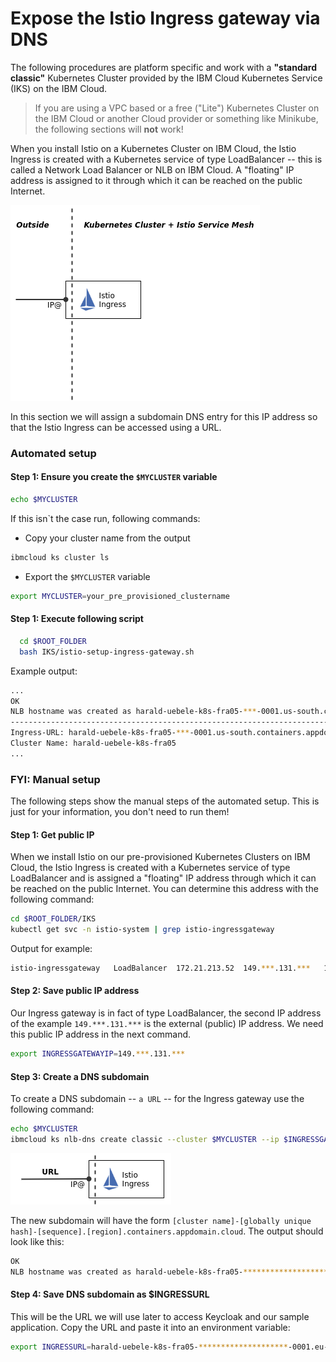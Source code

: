 # Expose the Istio Ingress gateway via DNS

The following procedures are platform specific and work with a **"standard classic"** Kubernetes Cluster provided by the IBM Cloud Kubernetes Service (IKS) on the IBM Cloud.

>If you are using a VPC based or a free ("Lite") Kubernetes Cluster on the IBM Cloud or another Cloud provider or something like Minikube, the following sections will **not** work!

When you install Istio on a Kubernetes Cluster on IBM Cloud, the Istio Ingress is created with a Kubernetes service of type LoadBalancer -- this is called a Network Load Balancer or NLB on IBM Cloud. A "floating" IP address is assigned to it through which it can be reached on the public Internet.

![](../images/Ingress-Loadbalancer.png)

In this section we will assign a subdomain DNS entry for this IP address so that the Istio Ingress can be accessed using a URL.

### Automated setup

#### Step 1: Ensure you create the `$MYCLUSTER` variable

```sh
echo $MYCLUSTER
```

If this isn`t the case run, following commands:

* Copy your cluster name from the output

```sh
ibmcloud ks cluster ls
```

* Export the `$MYCLUSTER` variable

```sh
export MYCLUSTER=your_pre_provisioned_clustername
```

#### Step 1: Execute following script

```sh
  cd $ROOT_FOLDER
  bash IKS/istio-setup-ingress-gateway.sh
```

Example output:

```sh
...
OK
NLB hostname was created as harald-uebele-k8s-fra05-***-0001.us-south.containers.appdomain.cloud
------------------------------------------------------------------------
Ingress-URL: harald-uebele-k8s-fra05-***-0001.us-south.containers.appdomain.cloud
Cluster Name: harald-uebele-k8s-fra05
...
```

### FYI: Manual setup

The following steps show the manual steps of the automated setup. This is just for your information, you don't need to run them!

#### Step 1: Get public IP

When we install Istio on our pre-provisioned Kubernetes Clusters on IBM Cloud, the Istio Ingress is created with a Kubernetes service of type LoadBalancer and is assigned a "floating" IP address through which it can be reached on the public Internet. You can determine this address with the following command:

```sh
cd $ROOT_FOLDER/IKS
kubectl get svc -n istio-system | grep istio-ingressgateway
```

Output for example:

```sh
istio-ingressgateway   LoadBalancer  172.21.213.52  149.***.131.***   15020:31754/TCP,...
```

#### Step 2: Save public IP address 

Our Ingress gateway is in fact of type LoadBalancer, the second IP address of the example `149.***.131.***` is the external (public) IP address. We need this public IP address in the next command.

```sh
export INGRESSGATEWAYIP=149.***.131.***  
```

#### Step 3: Create a DNS subdomain

To create a DNS subdomain -- `a URL` -- for the Ingress gateway use the following command:

```sh
echo $MYCLUSTER
ibmcloud ks nlb-dns create classic --cluster $MYCLUSTER --ip $INGRESSGATEWAYIP
```

![](../images/NLB-DNS-01.png)

The new subdomain will have the form `[cluster name]-[globally unique hash]-[sequence].[region].containers.appdomain.cloud`. The output should look like this:

```sh
OK
NLB hostname was created as harald-uebele-k8s-fra05-********************-0001.eu-de.containers.appdomain.cloud
```

#### Step 4: Save DNS subdomain as $INGRESSURL

This will be the URL we will use later to access Keycloak and our sample application. Copy the URL and paste it into an environment variable:

```sh
export INGRESSURL=harald-uebele-k8s-fra05-********************-0001.eu-de.containers.appdomain.cloud
```
